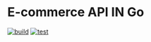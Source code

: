 # E-commerce API IN Go

[![build](https://github.com/Tountoun/ecom-api/actions/workflows/build.yml/badge.svg)](https://github.com/Tountoun/ecom-api/actions/workflows/build.yml)
[![test](https://github.com/Tountoun/ecom-api/actions/workflows/test.yml/badge.svg)](https://github.com/Tountoun/ecom-api/actions/workflows/test.yml)
